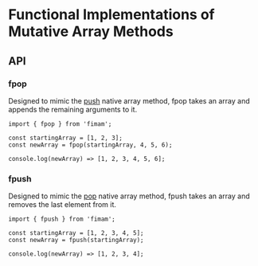 # Functional Implementations of Mutative Array Methods

## API

### fpop

Designed to mimic the [push](https://developer.mozilla.org/en-US/docs/Web/JavaScript/Reference/Global_Objects/Array/push) native array method, fpop takes an array and appends the remaining arguments to it.


``````
import { fpop } from 'fimam';

const startingArray = [1, 2, 3];
const newArray = fpop(startingArray, 4, 5, 6);

console.log(newArray) => [1, 2, 3, 4, 5, 6];
``````

### fpush

Designed to mimic the [pop](https://developer.mozilla.org/en-US/docs/Web/JavaScript/Reference/Global_Objects/Array/pop) native array method, fpush takes an array and removes the last element from it.

``````
import { fpush } from 'fimam';

const startingArray = [1, 2, 3, 4, 5];
const newArray = fpush(startingArray);

console.log(newArray) => [1, 2, 3, 4];
``````